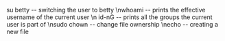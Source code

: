 su betty -- switching the user to betty 
\nwhoami -- prints the effective username of the current user
\n id-nG -- prints all the groups the current user is part of
\nsudo chown -- change file ownership
\necho -- creating a new file
